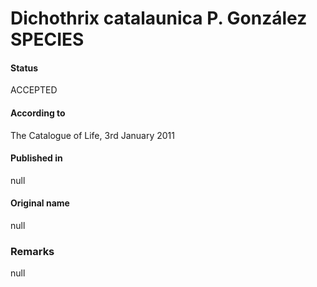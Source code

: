 # Dichothrix catalaunica P. González SPECIES

#### Status
ACCEPTED

#### According to
The Catalogue of Life, 3rd January 2011

#### Published in
null

#### Original name
null

### Remarks
null